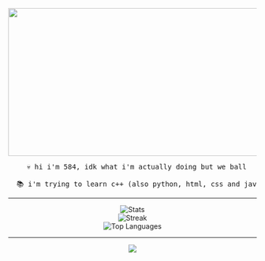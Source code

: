 <div id="header" align="center">
  <img height="300" width="5840" src="https://media.giphy.com/media/v1.Y2lkPTc5MGI3NjExbXFoaDh2Mzg1OTc4bGZzYjd6MTc5bjg5cTBmYTd0N2J3NHpqbm96NCZlcD12MV9pbnRlcm5hbF9naWZfYnlfaWQmY3Q9Zw/SdBCTQOuO2AlZYX3sM/giphy.gif"/>
</div>

<pre align="center">
  💀 hi i'm 584, idk what i'm actually doing but we ball

  📚 i'm trying to learn c++ (also python, html, css and java)
</pre>
 
 ---
 
<div align="center">

  ![Stats](https://github-readme-stats.vercel.app/api?username=584cz&theme=tokyonight&show_icons=true&hide_border=true&count_private=false)<br/>
  ![Streak](https://github-readme-streak-stats.herokuapp.com/?user=584cz&theme=tokyonight&hide_border=true)<br/>
  ![Top Languages](https://github-readme-stats.vercel.app/api/top-langs/?username=584cz&theme=tokyonight&show_icons=true&hide_border=true&layout=compact)

  ---

  [![](https://visitcount.itsvg.in/api?id=584cz&icon=7&color=6)](https://visitcount.itsvg.in)
  
</div>   
